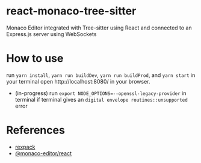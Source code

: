 # react-monaco-tree-sitter
Monaco Editor integrated with Tree-sitter using React and connected to an Express.js server using WebSockets

# How to use
run `yarn install`, `yarn run buildDev`, `yarn run buildProd`, and `yarn start` in your terminal
open http://localhost:8080/ in your browser.
* (in-progress) run `export NODE_OPTIONS=--openssl-legacy-provider` in terminal if terminal gives an `digital envelope routines::unsupported` error


# References
* [rexpack](https://github.com/bengrunfeld/rexpack)
* [@monaco-editor/react](https://github.com/suren-atoyan/monaco-react)